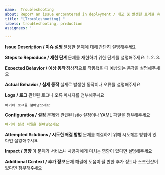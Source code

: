 ```yaml
---
name:  Troubleshooting
about: Report an issue encountered in deployment / 배포 중 발생한 트러블 슈팅 리포트
title: "[Troubleshooting] "
labels: troubleshooting, production
assignees: ''

---
```


**Issue Description / 이슈 설명**
발생한 문제에 대해 간단히 설명해주세요


**Steps to Reproduce / 재현 단계**
문제를 재현하기 위한 단계를 설명해주세요:
1.
2.
3.

**Expected Behavior / 예상 동작**
정상적으로 작동했을 때 예상되는 동작을 설명해주세요

**Actual Behavior / 실제 동작**
실제로 발생한 동작이나 오류를 설명해주세요

**Logs / 로그**
관련된 로그나 오류 메시지를 첨부해주세요

```
여기에 로그를 붙여넣으세요
```

**Configuration / 설정**
문제와 관련된 Istio 설정이나 YAML 파일을 첨부해주세요

```yaml
여기에 설정 파일을 붙여넣으세요
```

**Attempted Solutions / 시도한 해결 방법**
문제를 해결하기 위해 시도해본 방법이 있다면 설명해주세요

**Impact / 영향**
이 문제가 서비스나 사용자에게 미치는 영향이 있다면 설명해주세요

**Additional Context / 추가 정보**
문제 해결에 도움이 될 만한 추가 정보나 스크린샷이 있다면 첨부해주세요